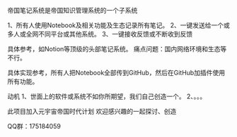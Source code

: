 



帝国笔记系统是帝国知识管理系统的一个子系统

1、所有人使用Notebook及相关功能及生态记录所有笔记。
2、一键发送给一个或多人或全网不同平台或其他系统。
3、一键接收反馈或不断收到反馈



具体参考，如Notion等顶级的头部笔记系统。
痛点问题：国内网络环境和生态等不行。

具体实现参考，所有人把Notebook全部传到GitHub，然后在GitHub加插件使用所有功能。


动机
1、世面上的软件或系统不如你所期望，我们自己创造一个。
2、。。。


此项目加入元宇宙帝国时代计划
欢迎感兴趣的一起探讨、创造

QQ群：175184059
